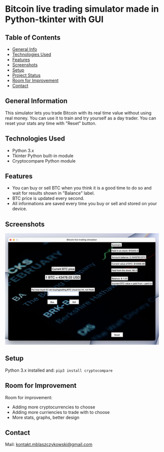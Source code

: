 # Bitcoin live trading simulator made in Python-tkinter with GUI

## Table of Contents
* [General Info](#general-information)
* [Technologies Used](#technologies-used)
* [Features](#features)
* [Screenshots](#screenshots)
* [Setup](#setup)
* [Project Status](#project-status)
* [Room for Improvement](#room-for-improvement)
* [Contact](#contact)


## General Information
This simulator lets you trade Bitcoin with its real time value without using real money. You can use it to train and try yourself as a day trader. You can reset your stats any time with "Reset" button.


## Technologies Used
- Python 3.x
- Tkinter Python built-in module
- Cryptocompare Python module


## Features
- You can buy or sell BTC when you think it is a good time to do so and wait for results shown in "Balance" label.
- BTC price is updated every second.
- All informations are saved every time you buy or sell and stored on your device.


## Screenshots
![Example screenshot](./img_for_readme/ss.png)


## Setup
Python 3.x installed and:
`pip3 install cryptocompare`


## Room for Improvement

Room for improvement:
- Adding more cryptocurrencies to choose
- Adding more curriencies to trade with to choose
- More stats, graphs, better design


## Contact
Mail: kontakt.mblaszczykowski@gmail.com

